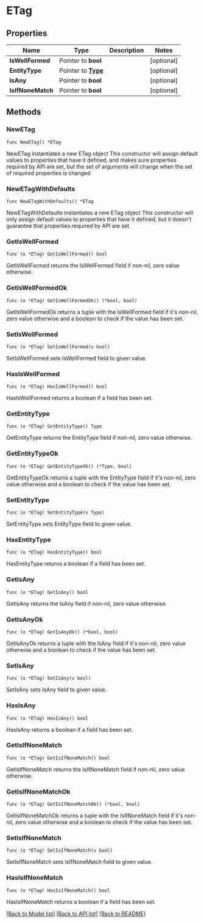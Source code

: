 # ETag

## Properties

Name | Type | Description | Notes
------------ | ------------- | ------------- | -------------
**IsWellFormed** | Pointer to **bool** |  | [optional] 
**EntityType** | Pointer to [**Type**](Type.md) |  | [optional] 
**IsAny** | Pointer to **bool** |  | [optional] 
**IsIfNoneMatch** | Pointer to **bool** |  | [optional] 

## Methods

### NewETag

`func NewETag() *ETag`

NewETag instantiates a new ETag object
This constructor will assign default values to properties that have it defined,
and makes sure properties required by API are set, but the set of arguments
will change when the set of required properties is changed

### NewETagWithDefaults

`func NewETagWithDefaults() *ETag`

NewETagWithDefaults instantiates a new ETag object
This constructor will only assign default values to properties that have it defined,
but it doesn't guarantee that properties required by API are set

### GetIsWellFormed

`func (o *ETag) GetIsWellFormed() bool`

GetIsWellFormed returns the IsWellFormed field if non-nil, zero value otherwise.

### GetIsWellFormedOk

`func (o *ETag) GetIsWellFormedOk() (*bool, bool)`

GetIsWellFormedOk returns a tuple with the IsWellFormed field if it's non-nil, zero value otherwise
and a boolean to check if the value has been set.

### SetIsWellFormed

`func (o *ETag) SetIsWellFormed(v bool)`

SetIsWellFormed sets IsWellFormed field to given value.

### HasIsWellFormed

`func (o *ETag) HasIsWellFormed() bool`

HasIsWellFormed returns a boolean if a field has been set.

### GetEntityType

`func (o *ETag) GetEntityType() Type`

GetEntityType returns the EntityType field if non-nil, zero value otherwise.

### GetEntityTypeOk

`func (o *ETag) GetEntityTypeOk() (*Type, bool)`

GetEntityTypeOk returns a tuple with the EntityType field if it's non-nil, zero value otherwise
and a boolean to check if the value has been set.

### SetEntityType

`func (o *ETag) SetEntityType(v Type)`

SetEntityType sets EntityType field to given value.

### HasEntityType

`func (o *ETag) HasEntityType() bool`

HasEntityType returns a boolean if a field has been set.

### GetIsAny

`func (o *ETag) GetIsAny() bool`

GetIsAny returns the IsAny field if non-nil, zero value otherwise.

### GetIsAnyOk

`func (o *ETag) GetIsAnyOk() (*bool, bool)`

GetIsAnyOk returns a tuple with the IsAny field if it's non-nil, zero value otherwise
and a boolean to check if the value has been set.

### SetIsAny

`func (o *ETag) SetIsAny(v bool)`

SetIsAny sets IsAny field to given value.

### HasIsAny

`func (o *ETag) HasIsAny() bool`

HasIsAny returns a boolean if a field has been set.

### GetIsIfNoneMatch

`func (o *ETag) GetIsIfNoneMatch() bool`

GetIsIfNoneMatch returns the IsIfNoneMatch field if non-nil, zero value otherwise.

### GetIsIfNoneMatchOk

`func (o *ETag) GetIsIfNoneMatchOk() (*bool, bool)`

GetIsIfNoneMatchOk returns a tuple with the IsIfNoneMatch field if it's non-nil, zero value otherwise
and a boolean to check if the value has been set.

### SetIsIfNoneMatch

`func (o *ETag) SetIsIfNoneMatch(v bool)`

SetIsIfNoneMatch sets IsIfNoneMatch field to given value.

### HasIsIfNoneMatch

`func (o *ETag) HasIsIfNoneMatch() bool`

HasIsIfNoneMatch returns a boolean if a field has been set.


[[Back to Model list]](../README.md#documentation-for-models) [[Back to API list]](../README.md#documentation-for-api-endpoints) [[Back to README]](../README.md)


